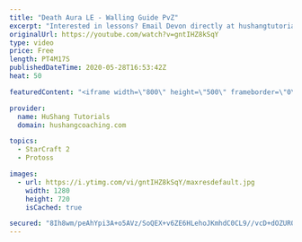 ```yaml
---
title: "Death Aura LE - Walling Guide PvZ"
excerpt: "Interested in lessons? Email Devon directly at hushangtutorials@outlook.com ------------------------------------------------------------------------------------------------------- Want to support HuShang Tutorials directly? Patreon is a website where you can contribute a monthly donation that will help"
originalUrl: https://youtube.com/watch?v=gntIHZ8kSqY
type: video
price: Free
length: PT4M17S
publishedDateTime: 2020-05-28T16:53:42Z
heat: 50

featuredContent: "<iframe width=\"800\" height=\"500\" frameborder=\"0\" src=\"https://www.youtube.com/embed/gntIHZ8kSqY\" allow=\"accelerometer; autoplay; encrypted-media; gyroscope; picture-in-picture\" allowfullscreen></iframe>"

provider:
  name: HuShang Tutorials
  domain: hushangcoaching.com

topics:
  - StarCraft 2
  - Protoss

images:
  - url: https://i.ytimg.com/vi/gntIHZ8kSqY/maxresdefault.jpg
    width: 1280
    height: 720
    isCached: true

secured: "8Ih8wm/peAhYpi3A+o5AVz/SoQEX+v6ZE6HLehoJKmhdC0CL9//vcD+dOZUR0M/OdWnFFdy+8J8XW8j8DDyM0KzPQ48ztMqlQw/UKSFL3pmvfZ1jnGCSAGqGuoHMkxHbKH5nBcciNH5eTM3kDz102kVdAB/bURyL1fkvut54vlD/eKnFhKEofgv/H36NPTQBN/LKuk4QdrUxXh5B7F1qpNdEIyzWk4FgCaoVQqrNk7pk6SgzwNzWB8By1iMjH/TVtEUOCX4PLB5I9crTqNuu55EURgJXarbIak+jVqmn1MgSJyLA+WmCWUus5YyHhE3V+Shi46GbBYUOskeMfRmn3oiy7dLlztokW4+fa8PO9bnk+wJIhfSbXzXZVYP9x73iT40gPz56QzaFXbQcA/ncz89j6cHw6S1JaG9JATW/9kw=;TqXHrOAjxr7fsVBG8jKZBw=="
---
```



